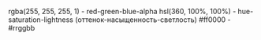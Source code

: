 rgba(255, 255, 255, 1) - red-green-blue-alpha
hsl(360, 100%, 100%) - hue-saturation-lightness (оттенок-насыщенность-светлость)
#ff0000 - #rrggbb
